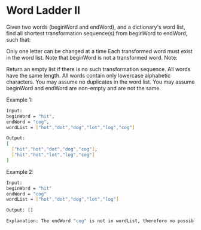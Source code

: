 # Word Ladder II

Given two words (beginWord and endWord), and a dictionary's word list, find all shortest transformation sequence(s) from beginWord to endWord, such that:

Only one letter can be changed at a time
Each transformed word must exist in the word list. Note that beginWord is not a transformed word.
Note:

Return an empty list if there is no such transformation sequence.
All words have the same length.
All words contain only lowercase alphabetic characters.
You may assume no duplicates in the word list.
You may assume beginWord and endWord are non-empty and are not the same.

Example 1:

```bash
Input:
beginWord = "hit",
endWord = "cog",
wordList = ["hot","dot","dog","lot","log","cog"]

Output:
[
  ["hit","hot","dot","dog","cog"],
  ["hit","hot","lot","log","cog"]
]
```

Example 2:

```bash
Input:
beginWord = "hit"
endWord = "cog"
wordList = ["hot","dot","dog","lot","log"]

Output: []

Explanation: The endWord "cog" is not in wordList, therefore no possible transformation.
```